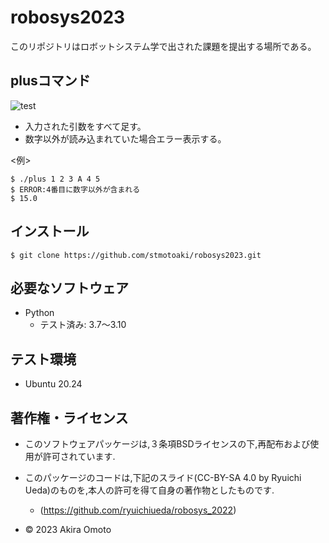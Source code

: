 # robosys2023

このリポジトリはロボットシステム学で出された課題を提出する場所である。

## plusコマンド
![test](https://github.com/stmotoaki/robosys2023/actions/workflows/test.yml/badge.svg)

* 入力された引数をすべて足す。
* 数字以外が読み込まれていた場合エラー表示する。

<例>  
```
$ ./plus 1 2 3 A 4 5  
$ ERROR:4番目に数字以外が含まれる  
$ 15.0  
```

## インストール
```
$ git clone https://github.com/stmotoaki/robosys2023.git
```
## 必要なソフトウェア
* Python
  * テスト済み: 3.7～3.10

## テスト環境
* Ubuntu 20.24

## 著作権・ライセンス
* このソフトウェアパッケージは,３条項BSDライセンスの下,再配布および使用が許可されています.
* このパッケージのコードは,下記のスライド(CC-BY-SA 4.0 by Ryuichi Ueda)のものを,本人の許可を得て自身の著作物としたものです.
	* (https://github.com/ryuichiueda/robosys_2022)

* © 2023 Akira Omoto
